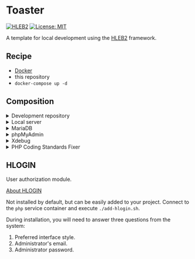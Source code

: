 # Toaster

[![HLEB2](https://img.shields.io/badge/HLEB-2-darkcyan)](https://github.com/phphleb/hleb) [![License: MIT](https://img.shields.io/badge/License-MIT%20(Free)-brightgreen.svg)](https://github.com/phphleb/hleb/blob/master/LICENSE)

A template for local development using the [HLEB2](https://github.com/phphleb/hleb) framework.

## Recipe

- [Docker](https://www.docker.com)
- this repository
- `docker-compose up -d`

## Composition

<details>
  <summary>Development repository</summary>

  After launching the containers, the `hleb` directory will be created in the root of the project
  with the new [HLEB2](https://packagist.org/packages/phphleb/hleb) project.
</details>

<details>
  <summary>Local server</summary>

  Default [localhost:5125](http://localhost:5125).
  If you are not satisfied with the port, change `SERVER_EXTERNAL_PORT` in the `.env` file.
</details>

<details>
  <summary>MariaDB</summary>

  [About MariaDB](https://mariadb.org/)  
  In the new project `hleb` the file will be automatically created
  `/config/database-local.php` with the configuration for connecting to the DBMS.
</details>

<details>
  <summary>phpMyAdmin</summary>

  [About phpMyAdmin](https://www.phpmyadmin.net/)  
  Default [localhost:8080](http://localhost:8080).
  Authorization is automatic.
  If you are not satisfied with the port, change `PMA_EXTERNAL_PORT` in the `.env` file.
</details>

<details>
  <summary>Xdebug</summary>

  [About Xdebug](https://xdebug.org/)  
  The configuration file is `docker/xdebug.ini`.
  The default port is `9003`.
  In `docker-compose.yml` the server is specified as `serverName`.
  Defaults to `serverName=toaster`.
</details>

<details>
  <summary>PHP Coding Standards Fixer</summary>

  [About PHP CS Fixer](https://cs.symfony.com/)  
  The [configuration](https://cs.symfony.com/doc/config.html) from `docker/.php-cs-fixer.php` is copied to `/hleb`.
  Cheat sheet on the rules [here](https://mlocati.github.io/php-cs-fixer-configurator/#version:3.7).
  After creating a new project, it automatically edits files using rules.
</details>

## HLOGIN
User authorization module.

[About HLOGIN](https://github.com/phphleb/hlogin)

Not installed by default, but can be easily added to your project.
Connect to the `php` service container and execute `./add-hlogin.sh`.

During installation, you will need to answer three questions from the system:

1. Preferred interface style.
2. Administrator's email.
3. Administrator password.
